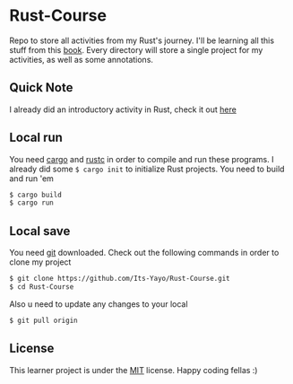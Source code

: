 # Rust-Course
Repo to store all activities from my Rust's journey. I'll be learning all this stuff from this [book](https://doc.rust-lang.org/book/title-page.html).
Every directory will store a single project for my activities, as well as some annotations. 

## Quick Note
I already did an introductory activity in Rust, check it out [here](https://github.com/Its-Yayo/Macro-Calc)

## Local run
You need [cargo](https://crates.io/) and [rustc](https://www.rust-lang.org/tools/install) in order to compile and run these programs. I already did some ```$ cargo init``` to initialize Rust projects. You need to build and run 'em
```bash
$ cargo build
$ cargo run
```

## Local save
You need [git](https://git-scm.com/) downloaded. Check out the following commands in order to clone my project
```bash
$ git clone https://github.com/Its-Yayo/Rust-Course.git
$ cd Rust-Course
```

Also u need to update any changes to your local
```bash
$ git pull origin
```

## License
This learner project is under the [MIT](https://opensource.org/license/mit/) license. Happy coding fellas :)
